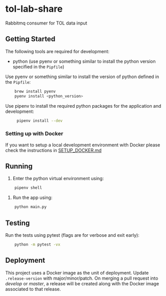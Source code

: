 # tol-lab-share

Rabbitmq consumer for TOL data input


## Getting Started

The following tools are required for development:

- python (use pyenv or something similar to install the python version specified in the `Pipfile`)

Use pyenv or something similar to install the version of python
defined in the `Pipfile`:

```bash
    brew install pyenv
    pyenv install <python_version>
```
        
Use pipenv to install the required python packages for the application and development:

```bash
     pipenv install --dev
```


### Setting up with Docker

If you want to setup a local development environment with Docker please check
the instructions in [SETUP_DOCKER.md](SETUP_DOCKER.md)


## Running

1. Enter the python virtual environment using:
```bash
    pipenv shell
```

1. Run the app using:

```bash
    python main.py
```

## Testing

Run the tests using pytest (flags are for verbose and exit early):

```bash
    python -m pytest -vx
```

## Deployment

This project uses a Docker image as the unit of deployment. Update `.release-version` with
major/minor/patch. On merging a pull request into *develop* or *master*, a release will be created
along with the Docker image associated to that release.
